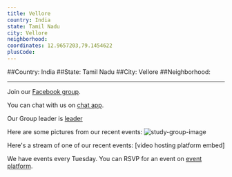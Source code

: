```yaml
---
title: Vellore
country: India
state: Tamil Nadu
city: Vellore
neighborhood: 
coordinates: 12.9657203,79.1454622
plusCode:
---
```


##Country: India
##State: Tamil Nadu
##City: Vellore
##Neighborhood: 
*****
Join our [Facebook group](https://www.facebook.com/groups/free.code.camp.vellore.tamilnadu).

You can chat with us on [chat app]().

Our Group leader is [leader]()

Here are some pictures from our recent events:
![study-group-image]()

Here's a stream of one of our recent events:
[video hosting platform embed]

We have events every Tuesday. You can RSVP for an event on [event platform]().
